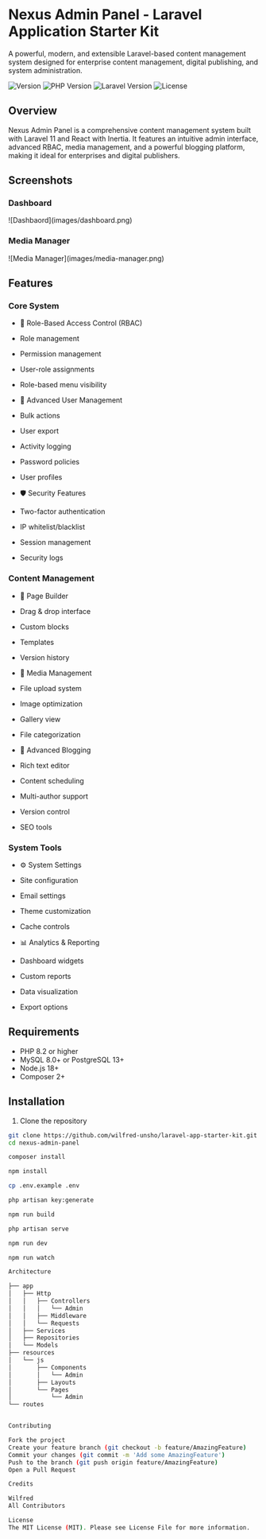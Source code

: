 # Nexus Admin Panel - Laravel Application Starter Kit

A powerful, modern, and extensible Laravel-based content management system designed for enterprise content management, digital publishing, and system administration.

![Version](https://img.shields.io/badge/version-1.0.0-blue.svg)
![PHP Version](https://img.shields.io/badge/PHP-8.2%2B-blue)
![Laravel Version](https://img.shields.io/badge/Laravel-11-red)
![License](https://img.shields.io/badge/license-MIT-green.svg)

## Overview

Nexus Admin Panel is a comprehensive content management system built with Laravel 11 and React with Inertia. It features an intuitive admin interface, advanced RBAC, media management, and a powerful blogging platform, making it ideal for enterprises and digital publishers.

<h2>Screenshots</h2>
<h3>Dashboard</h3>
![Dashbaord](images/dashboard.png)


<h3>Media Manager</h3>
![Media Manager](images/media-manager.png)


## Features

### Core System
- 🔐 Role-Based Access Control (RBAC)
- Role management
- Permission management
- User-role assignments
- Role-based menu visibility

- 👥 Advanced User Management
- Bulk actions
- User export
- Activity logging
- Password policies
- User profiles

- 🛡️ Security Features
- Two-factor authentication
- IP whitelist/blacklist
- Session management
- Security logs

### Content Management
- 📝 Page Builder
- Drag & drop interface
- Custom blocks
- Templates
- Version history

- 📸 Media Management
- File upload system
- Image optimization
- Gallery view
- File categorization

- 📰 Advanced Blogging
- Rich text editor
- Content scheduling
- Multi-author support
- Version control
- SEO tools

### System Tools
- ⚙️ System Settings
- Site configuration
- Email settings
- Theme customization
- Cache controls

- 📊 Analytics & Reporting
- Dashboard widgets
- Custom reports
- Data visualization
- Export options

## Requirements

- PHP 8.2 or higher
- MySQL 8.0+ or PostgreSQL 13+
- Node.js 18+
- Composer 2+

## Installation

1. Clone the repository
```bash
git clone https://github.com/wilfred-unsho/laravel-app-starter-kit.git
cd nexus-admin-panel

composer install

npm install

cp .env.example .env

php artisan key:generate

npm run build

php artisan serve

npm run dev

npm run watch

Architecture

├── app
│   ├── Http
│   │   ├── Controllers
│   │   │   └── Admin
│   │   ├── Middleware
│   │   └── Requests
│   ├── Services
│   ├── Repositories
│   └── Models
├── resources
│   └── js
│       ├── Components
│       │   └── Admin
│       ├── Layouts
│       └── Pages
│           └── Admin
└── routes


Contributing

Fork the project
Create your feature branch (git checkout -b feature/AmazingFeature)
Commit your changes (git commit -m 'Add some AmazingFeature')
Push to the branch (git push origin feature/AmazingFeature)
Open a Pull Request

Credits

Wilfred
All Contributors

License
The MIT License (MIT). Please see License File for more information.


